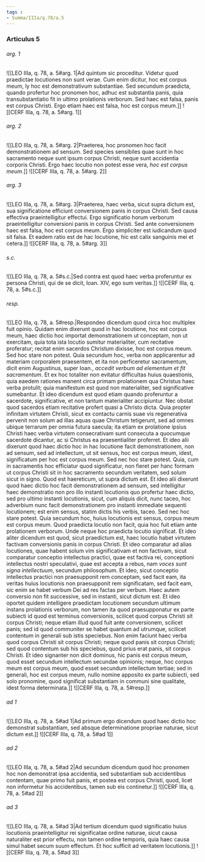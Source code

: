 ```yaml
---
tags : 
- Summa/IIIa/q.78/a.5
---
```


### Articulus 5

###### arg. 1
![[LEO IIIa, q. 78, a. 5#arg. 1|Ad quintum sic proceditur. Videtur quod praedictae locutiones non sunt verae. Cum enim dicitur, hoc est corpus meum, ly hoc est demonstrativum substantiae. Sed secundum praedicta, quando profertur hoc pronomen hoc, adhuc est substantia panis, quia transubstantiatio fit in ultimo prolationis verborum. Sed haec est falsa, panis est corpus Christi. Ergo etiam haec est falsa, hoc est corpus meum.]]
![[CERF IIIa, q. 78, a. 5#arg. 1]]

###### arg. 2
![[LEO IIIa, q. 78, a. 5#arg. 2|Praeterea, hoc pronomen hoc facit demonstrationem ad sensum. Sed species sensibiles quae sunt in hoc sacramento neque sunt ipsum corpus Christi, neque sunt accidentia corporis Christi. Ergo haec locutio non potest esse vera, *hoc est corpus meum*.]]
![[CERF IIIa, q. 78, a. 5#arg. 2]]

###### arg. 3
![[LEO IIIa, q. 78, a. 5#arg. 3|Praeterea, haec verba, sicut supra dictum est, sua significatione efficiunt conversionem panis in corpus Christi. Sed causa effectiva praeintelligitur effectui. Ergo significatio horum verborum praeintelligitur conversioni panis in corpus Christi. Sed ante conversionem haec est falsa, hoc est corpus meum. Ergo simpliciter est iudicandum quod sit falsa. Et eadem ratio est de hac locutione, hic est calix sanguinis mei et cetera.]]
![[CERF IIIa, q. 78, a. 5#arg. 3]]

###### s.c.
![[LEO IIIa, q. 78, a. 5#s.c.|Sed contra est quod haec verba proferuntur ex persona Christi, qui de se dicit, Ioan. XIV, ego sum veritas.]]
![[CERF IIIa, q. 78, a. 5#s.c.]]

###### resp.
![[LEO IIIa, q. 78, a. 5#resp.|Respondeo dicendum quod circa hoc multiplex fuit opinio. Quidam enim dixerunt quod in hac locutione, hoc est corpus meum, haec dictio hoc importat demonstrationem ut conceptam, non ut exercitam, quia tota ista locutio sumitur materialiter, cum recitative proferatur; recitat enim sacerdos Christum dixisse, hoc est corpus meum. Sed hoc stare non potest. Quia secundum hoc, verba non applicarentur ad materiam corporalem praesentem, et ita non perficeretur sacramentum, dicit enim Augustinus, super Ioan., *accedit verbum ad elementum et fit sacramentum*. Et ex hoc totaliter non evitatur difficultas huius quaestionis, quia eaedem rationes manent circa primam prolationem qua Christus haec verba protulit; quia manifestum est quod non materialiter, sed significative sumebantur. Et ideo dicendum est quod etiam quando proferuntur a sacerdote, significative, et non tantum materialiter accipiuntur. Nec obstat quod sacerdos etiam recitative profert quasi a Christo dicta. Quia propter infinitam virtutem Christi, sicut ex contactu carnis suae vis regenerativa pervenit non solum ad illas aquas quae Christum tetigerunt, sed ad omnes ubique terrarum per omnia futura saecula; ita etiam ex prolatione ipsius Christi haec verba virtutem consecrativam sunt consecuta a quocumque sacerdote dicantur, ac si Christus ea praesentialiter proferret. Et ideo alii dixerunt quod haec dictio hoc in hac locutione facit demonstrationem, non ad sensum, sed ad intellectum, ut sit sensus, hoc est corpus meum, idest, significatum per hoc est corpus meum. Sed nec hoc stare potest. Quia, cum in sacramentis hoc efficiatur quod significatur, non fieret per hanc formam ut corpus Christi sit in hoc sacramento secundum veritatem, sed solum sicut in signo. Quod est haereticum, ut supra dictum est. Et ideo alii dixerunt quod haec dictio hoc facit demonstrationem ad sensum, sed intelligitur haec demonstratio non pro illo instanti locutionis quo profertur haec dictio, sed pro ultimo instanti locutionis, sicut, cum aliquis dicit, nunc taceo, hoc adverbium nunc facit demonstrationem pro instanti immediate sequenti locutionem; est enim sensus, statim dictis his verbis, taceo. Sed nec hoc stare potest. Quia secundum hoc, huius locutionis est sensus, corpus meum est corpus meum. Quod praedicta locutio non facit, quia hoc fuit etiam ante prolationem verborum. Unde neque hoc praedicta locutio significat. Et ideo aliter dicendum est quod, sicut praedictum est, haec locutio habet virtutem factivam conversionis panis in corpus Christi. Et ideo comparatur ad alias locutiones, quae habent solum vim significativam et non factivam, sicut comparatur conceptio intellectus practici, quae est factiva rei, conceptioni intellectus nostri speculativi, quae est accepta a rebus, nam *voces sunt signa intellectuum*, secundum philosophum. Et ideo, sicut conceptio intellectus practici non praesupponit rem conceptam, sed facit eam, ita veritas huius locutionis non praesupponit rem significatam, sed facit eam, sic enim se habet verbum Dei ad res factas per verbum. Haec autem conversio non fit successive, sed in instanti, sicut dictum est. Et ideo oportet quidem intelligere praedictam locutionem secundum ultimum instans prolationis verborum, non tamen ita quod praesupponatur ex parte subiecti id quod est terminus conversionis, scilicet quod corpus Christi sit corpus Christi; neque etiam illud quod fuit ante conversionem, scilicet panis; sed id quod communiter se habet quantum ad utrumque, scilicet contentum in generali sub istis speciebus. Non enim faciunt haec verba quod corpus Christi sit corpus Christi; neque quod panis sit corpus Christi; sed quod contentum sub his speciebus, quod prius erat panis, sit corpus Christi. Et ideo signanter non dicit dominus, hic panis est corpus meum, quod esset secundum intellectum secundae opinionis; neque, hoc corpus meum est corpus meum, quod esset secundum intellectum tertiae; sed in generali, hoc est corpus meum, nullo nomine apposito ex parte subiecti, sed solo pronomine, quod significat substantiam in communi sine qualitate, idest forma determinata.]]
![[CERF IIIa, q. 78, a. 5#resp.]]

###### ad 1
![[LEO IIIa, q. 78, a. 5#ad 1|Ad primum ergo dicendum quod haec dictio hoc demonstrat substantiam, sed absque determinatione propriae naturae, sicut dictum est.]]
![[CERF IIIa, q. 78, a. 5#ad 1]]

###### ad 2
![[LEO IIIa, q. 78, a. 5#ad 2|Ad secundum dicendum quod hoc pronomen hoc non demonstrat ipsa accidentia, sed substantiam sub accidentibus contentam, quae primo fuit panis, et postea est corpus Christi, quod, licet non informetur his accidentibus, tamen sub eis continetur.]]
![[CERF IIIa, q. 78, a. 5#ad 2]]

###### ad 3
![[LEO IIIa, q. 78, a. 5#ad 3|Ad tertium dicendum quod significatio huius locutionis praeintelligitur rei significatae ordine naturae, sicut causa naturaliter est prior effectu, non tamen ordine temporis, quia haec causa simul habet secum suum effectum. Et hoc sufficit ad veritatem locutionis.]]
![[CERF IIIa, q. 78, a. 5#ad 3]]

